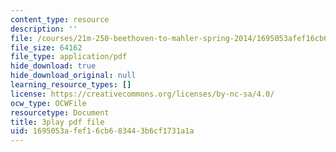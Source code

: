 ```yaml
---
content_type: resource
description: ''
file: /courses/21m-250-beethoven-to-mahler-spring-2014/1695053afef16cb683443b6cf1731a1a_97Hk_vH2qw0.pdf
file_size: 64162
file_type: application/pdf
hide_download: true
hide_download_original: null
learning_resource_types: []
license: https://creativecommons.org/licenses/by-nc-sa/4.0/
ocw_type: OCWFile
resourcetype: Document
title: 3play pdf file
uid: 1695053a-fef1-6cb6-8344-3b6cf1731a1a
---
```

